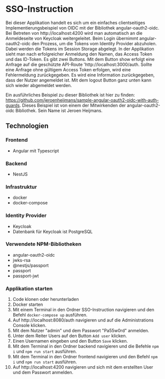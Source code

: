 # SSO-Instruction
Bei dieser Applikation handelt es sich um ein einfaches clientseitiges Implementierungsbeispiel von OIDC mit der Bibliothek angular-oauth2-oidc. Bei Betreten von http://localhost:4200 wird man automatisch an die Anmeldeseite von Keycloak weitergeleitet. Beim Login übernimmt angular-oauth2-oidc den Prozess, um die Tokens vom Identity Provider abzuholen. Dabei werden die Tokens im Session Storage abgelegt. In der Applikation sieht man nach erfolgreicher Anmeldung den Namen, das Access Token und das ID-Token. Es gibt zwei Buttons. Mit dem Button show erfolgt eine Anfrage auf die geschützte API-Route 'http://localhost:3000/auth. Sollte eine Anfrage ohne gültigem Access Token erfolgen, wird eine Fehlermeldung zurückgegeben. Es wird eine Information zurückgegeben, dass der Nutzer angemeldet ist. Mit dem logout Button ganz unten kann sich wieder abgemeldet werden.

Ein ausführliches Beispiel zu dieser Bibliothek ist hier zu finden: https://github.com/jeroenheijmans/sample-angular-oauth2-oidc-with-auth-guards. Dieses Beispiel ist von einem der Mitwirkenden der angular-oauth2-oidc Bibliothek. Sein Name ist Jeroen Heijmans.

## Technologien
### Frontend
- Angular mit Typescript

### Backend
- NestJS

### Infrastruktur
- docker
- docker-compose

### Identity Provider
- Keycloak
- Datenbank für Keycloak ist PostgreSQL

### Verwendete NPM-Bibliotheken
- angular-oauth2-oidc
- jwks-rsa
- @nestjs/passport
- passport
- passport-jwt

### Applikation starten
1. Code klonen oder herunterladen
2. Docker starten
3. Mit einem Terminal in den Ordner SSO-Instruction navigieren und den Befehl `docker-compose up` ausführen.
4. Auf http://localhost:8080/auth navigieren und auf die Administrations Console klicken.
5. Mit dem Nutzer "admin" und dem Passwort "Pa55w0rd" anmelden.
6. Unter dem Reiter Users auf den Button `Add user` klicken.
7. Einen Usernamen eingeben und den Button `Save` klicken.
8. Mit dem Terminal in den Ordner backend navigieren und die Befehle `npm i` und `npm run start` ausführen.
9. Mit dem Terminal in den Ordner frontend navigieren und den Befehl `npm i` und `npm run start` ausführen.
10. Auf http://localhost:4200 navigieren und sich mit dem erstellten User und dem Passwort anmelden.
